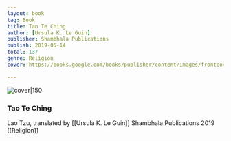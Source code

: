 ```yaml
---
layout: book
tag: Book
title: Tao Te Ching
author: [Ursula K. Le Guin]
publisher: Shambhala Publications
publish: 2019-05-14
total: 137
genre: Religion
cover: https://books.google.com/books/publisher/content/images/frontcover/9MKSDwAAQBAJ?fife=w600-h900&source=gbs_api

---
```


![cover|150](https://books.google.com/books/publisher/content/images/frontcover/9MKSDwAAQBAJ?fife=w600-h900&source=gbs_api)

### Tao Te Ching
Lao Tzu, translated by [[Ursula K. Le Guin]]
Shambhala Publications
2019
[[Religion]]

